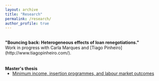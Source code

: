 ```yaml
---
layout: archive
title: "Research"
permalink: /research/
author_profile: true
---
```


<br>
<b>"Bouncing back: Heterogeneous effects of loan renegotiations."</b><br>
Work in progress with Carla Marques and [Tiago Pinheiro](http://www.tiagopinheiro.com/).<br />
<br>
<br>
<b>Master's thesis</b>
<ul style="margin-top:-1px;">
    <li>
        <a href="http://pedrotbaptista.github.io/files/gmi_thesis.pdf" target="_blank">Minimum income, insertion programmes,
and labour market outcomes</a>
    </li>
</ul>
